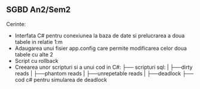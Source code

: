 ## SGBD An2/Sem2

Cerinte:

- Interfata C# pentru conexiunea la baza de date si prelucrarea a doua tabele in relatie 1:m
- Adaugarea unui fisier app.config care permite modificarea celor doua tabele cu alte 2
- Script cu rollback
- Creearea unor scripturi si a unui cod in C#:
	├── scripturi sql:
	|	├──dirty reads
	|	├──phantom reads
	|	├──unrepetable reads
	|	├──deadlock
	├── cod c# pentru simularea de deadlock


